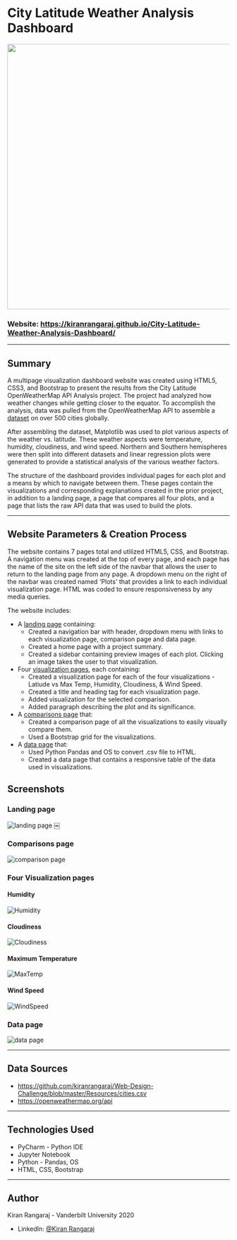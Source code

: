 # City Latitude Weather Analysis Dashboard 

<p align="center">
   <img src="assets/images/latitude_world_map.png" width="600">
</p>

### Website: https://kiranrangaraj.github.io/City-Latitude-Weather-Analysis-Dashboard/

---

## Summary ##

A multipage visualization dashboard website was created using HTML5, CSS3, and Bootstrap to present the results from the City Latitude OpenWeatherMap API Analysis project. The project had analyzed how weather changes while getting closer to the equator. To accomplish the analysis, data was pulled from the OpenWeatherMap API to assemble a [dataset](Resources/cities.csv) on over 500 cities globally.

After assembling the dataset, Matplotlib was used to plot various aspects of the weather vs. latitude. These weather aspects were temperature, humidity, cloudiness, and wind speed. Northern and Southern hemispheres were then split into different datasets and linear regression plots were generated to provide a statistical analysis of the various weather factors.

The structure of the dashboard provides individual pages for each plot and a means by which to navigate between them. These pages contain the visualizations and corresponding explanations created in the prior project, in addition to a landing page, a page that compares all four plots, and a page that lists the raw API data that was used to build the plots.

---

## Website Parameters & Creation Process ##
The website contains 7 pages total and utilized HTML5, CSS, and Bootstrap. A navigation menu was created at the top of every page, and each page has the name of the site on the left side of the navbar that allows the user to return to the landing page from any page. A dropdown menu on the right of the navbar was created named 'Plots' that provides a link to each individual visualization page. HTML was coded to ensure responsiveness by any media queries.

The website includes: 
* A [landing page](#landing-page) containing:
   * Created a navigation bar with header, dropdown menu with links to each visualization page, comparison page and data page.
   * Created a home page with a project summary.
   * Created a sidebar containing preview images of each plot. Clicking an image takes the user to that visualization.
* Four [visualization pages](#visualization-pages), each containing:
   * Created a visualization page for each of the four visualizations - Latiude vs Max Temp, Humidity, Cloudiness, & Wind Speed.
   * Created a title and heading tag for each visualization page.
   * Added visualization for the selected comparison.
   * Added paragraph describing the plot and its significance.
* A [comparisons page](#comparisons-page) that:
   * Created a comparison page of all the visualizations to easily visually compare them.
   * Used a Bootstrap grid for the visualizations.
* A [data page](#data-page) that:
   * Used Python Pandas and OS to convert .csv file to HTML.
   * Created a data page that contains a responsive table of the data used in visualizations.

## Screenshots ##

### <a id="landing-page"></a>Landing page

![landing page](assets/images/LandingPage.png)
￼
### <a id="comparisons-page"></a>Comparisons page

![comparison page](assets/images/Comparison.png)

### <a id="visualization-pages"></a>Four Visualization pages

#### Humidity
![Humidity](assets/images/Humidity.png)

#### Cloudiness
![Cloudiness](assets/images/Cloudiness.png)

#### Maximum Temperature
![MaxTemp](assets/images/MaxTemp.png)

#### Wind Speed
![WindSpeed](assets/images/WindSpeed.png)

### <a id="data-page"></a>Data page

![data page](assets/images/Data.png)

---

## Data Sources ##
* https://github.com/kiranrangaraj/Web-Design-Challenge/blob/master/Resources/cities.csv
* https://openweathermap.org/api

---

## Technologies Used ##
* PyCharm - Python IDE
* Jupyter Notebook
* Python - Pandas, OS
* HTML, CSS, Bootstrap

---

## Author ##
Kiran Rangaraj - Vanderbilt University 2020
* LinkedIn: [@Kiran Rangaraj](https://www.linkedin.com/in/kiranrangaraj/)
